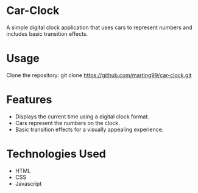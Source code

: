 # Car-Clock
A simple digital clock application that uses cars to represent numbers and includes basic transition effects.

# Usage
Clone the repository: git clone https://github.com/marting99/car-clock.git

# Features 
- Displays the current time using a digital clock format.
- Cars represent the numbers on the clock.
- Basic transition effects for a visually appealing experience.

# Technologies Used
- HTML
- CSS
- Javascript
